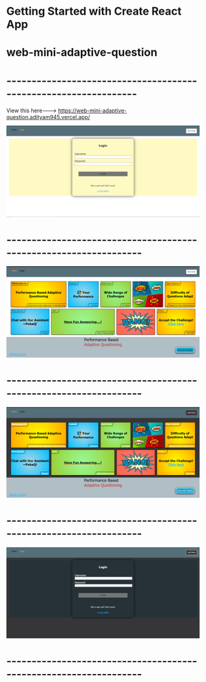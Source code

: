 # Getting Started with Create React App

# web-mini-adaptive-question

# ----------------------------------------------------------------

View this here---> https://web-mini-adaptive-question.adityam945.vercel.app/

![Screen Shot 1](/Screenshot-1.png?raw=true "Optional Title")

# -----------------------------------------------------------------

![Screen Shot 2](/Screenshot-2.png?raw=true "Optional Title")

# -----------------------------------------------------------------

![Screen Shot 3](/Screenshot-3.png?raw=true "Optional Title")

# -----------------------------------------------------------------

![Screen Shot 4](/Screenshot-4.png?raw=true "Optional Title")

# -----------------------------------------------------------------
